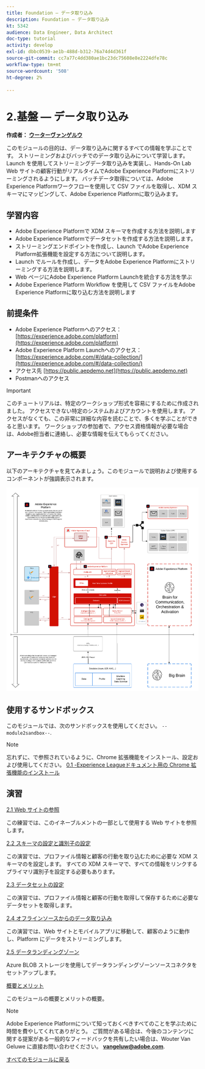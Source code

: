 ```yaml
---
title: Foundation — データ取り込み
description: Foundation — データ取り込み
kt: 5342
audience: Data Engineer, Data Architect
doc-type: tutorial
activity: develop
exl-id: dbbc0539-ae1b-488d-b312-76a74d4d361f
source-git-commit: cc7a77c4dd380ae1bc23dc75608e8e2224dfe78c
workflow-type: tm+mt
source-wordcount: '508'
ht-degree: 2%

---
```


# 2.基盤 — データ取り込み

**作成者： [ウーターヴァンゲルウ](https://www.linkedin.com/in/woutervangeluwe/)**

このモジュールの目的は、データ取り込みに関するすべての情報を学ぶことです。 ストリーミングおよびバッチでのデータ取り込みについて学習します。 Launch を使用してストリーミングデータ取り込みを実装し、Hands-On Lab Web サイトの顧客行動がリアルタイムでAdobe Experience Platformにストリーミングされるようにします。 バッチデータ取得については、Adobe Experience Platformワークフローを使用して CSV ファイルを取得し、XDM スキーマにマッピングして、Adobe Experience Platformに取り込みます。

## 学習内容

- Adobe Experience Platformで XDM スキーマを作成する方法を説明します
- Adobe Experience Platformでデータセットを作成する方法を説明します。
- ストリーミングエンドポイントを作成し、Launch でAdobe Experience Platform拡張機能を設定する方法について説明します。
- Launch でルールを作成し、データをAdobe Experience Platformにストリーミングする方法を説明します。
- Web ページにAdobe Experience Platform Launchを統合する方法を学ぶ
- Adobe Experience Platform Workflow を使用して CSV ファイルをAdobe Experience Platformに取り込む方法を説明します

## 前提条件

- Adobe Experience Platformへのアクセス： [https://experience.adobe.com/platform](https://experience.adobe.com/platform)
- Adobe Experience Platform Launchへのアクセス： [https://experience.adobe.com/#/data-collection/](https://experience.adobe.com/#/data-collection/)
- アクセス先 [https://public.aepdemo.net](https://public.aepdemo.net)
- Postmanへのアクセス

>[!IMPORTANT]
>
>このチュートリアルは、特定のワークショップ形式を容易にするために作成されました。 アクセスできない特定のシステムおよびアカウントを使用します。 アクセスがなくても、この非常に詳細な内容を読むことで、多くを学ぶことができると思います。 ワークショップの参加者で、アクセス資格情報が必要な場合は、Adobe担当者に連絡し、必要な情報を伝えてもらってください。

## アーキテクチャの概要

以下のアーキテクチャを見てみましょう。このモジュールで説明および使用するコンポーネントが強調表示されます。

![アーキテクチャの概要](../../assets/images/architecturem2.png)

## 使用するサンドボックス

このモジュールでは、次のサンドボックスを使用してください。 `--module2sandbox--`.

>[!NOTE]
>
>忘れずに、で参照されているように、Chrome 拡張機能をインストール、設定および使用してください。 [0.1 -Experience Leagueドキュメント用の Chrome 拡張機能のインストール](../module0/ex1.md)

## 演習

[2.1 Web サイトの参照](./ex1.md)

この練習では、このイネーブルメントの一部として使用する Web サイトを参照します。

[2.2 スキーマの設定と識別子の設定](./ex2.md)

この演習では、プロファイル情報と顧客の行動を取り込むために必要な XDM スキーマのを設定します。 すべての XDM スキーマで、すべての情報をリンクするプライマリ識別子を設定する必要もあります。

[2.3 データセットの設定](./ex3.md)

この演習では、プロファイル情報と顧客の行動を取得して保存するために必要なデータセットを取得します。

[2.4 オフラインソースからのデータ取り込み](./ex4.md)

この演習では、Web サイトとモバイルアプリに移動して、顧客のように動作し、Platform にデータをストリーミングします。

[2.5 データランディングゾーン](./ex5.md)

Azure BLOB ストレージを使用してデータランディングゾーンソースコネクタをセットアップします。

[概要とメリット](./summary.md)

このモジュールの概要とメリットの概要。

>[!NOTE]
>
>Adobe Experience Platformについて知っておくべきすべてのことを学ぶために時間を費やしてくれてありがとう。 ご質問がある場合は、今後のコンテンツに関する提案がある一般的なフィードバックを共有したい場合は、Wouter Van Geluwe に直接お問い合わせください。 **vangeluw@adobe.com**.

[すべてのモジュールに戻る](../../overview.md)
